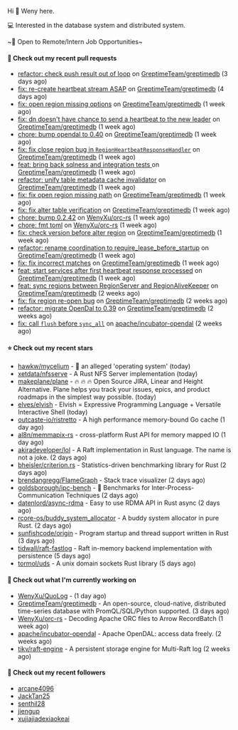 Hi 👋 Weny here.

💻 Interested in the database system and distributed system.

~🍺 Open to Remote/Intern Job Opportunities~

#### 🔨 Check out my recent pull requests

- [refactor: check push result out of loop](https://github.com/GreptimeTeam/greptimedb/pull/2511) on [GreptimeTeam/greptimedb](https://github.com/GreptimeTeam/greptimedb) (3 days ago)
- [fix: re-create heartbeat stream ASAP](https://github.com/GreptimeTeam/greptimedb/pull/2499) on [GreptimeTeam/greptimedb](https://github.com/GreptimeTeam/greptimedb) (4 days ago)
- [fix: open region missing options](https://github.com/GreptimeTeam/greptimedb/pull/2473) on [GreptimeTeam/greptimedb](https://github.com/GreptimeTeam/greptimedb) (1 week ago)
- [fix: dn doesn&#39;t have chance to send a heartbeat to the new leader](https://github.com/GreptimeTeam/greptimedb/pull/2471) on [GreptimeTeam/greptimedb](https://github.com/GreptimeTeam/greptimedb) (1 week ago)
- [chore: bump opendal to 0.40](https://github.com/GreptimeTeam/greptimedb/pull/2465) on [GreptimeTeam/greptimedb](https://github.com/GreptimeTeam/greptimedb) (1 week ago)
- [fix: fix close region bug in `RegionHeartbeatResponseHandler`](https://github.com/GreptimeTeam/greptimedb/pull/2453) on [GreptimeTeam/greptimedb](https://github.com/GreptimeTeam/greptimedb) (1 week ago)
- [feat: bring back sqlness and integration tests ](https://github.com/GreptimeTeam/greptimedb/pull/2450) on [GreptimeTeam/greptimedb](https://github.com/GreptimeTeam/greptimedb) (1 week ago)
- [refactor: unify table metadata cache invalidator](https://github.com/GreptimeTeam/greptimedb/pull/2449) on [GreptimeTeam/greptimedb](https://github.com/GreptimeTeam/greptimedb) (1 week ago)
- [fix: fix open region missing path](https://github.com/GreptimeTeam/greptimedb/pull/2441) on [GreptimeTeam/greptimedb](https://github.com/GreptimeTeam/greptimedb) (1 week ago)
- [fix: fix alter table verification](https://github.com/GreptimeTeam/greptimedb/pull/2437) on [GreptimeTeam/greptimedb](https://github.com/GreptimeTeam/greptimedb) (1 week ago)
- [chore: bump 0.2.42](https://github.com/WenyXu/orc-rs/pull/6) on [WenyXu/orc-rs](https://github.com/WenyXu/orc-rs) (1 week ago)
- [chore: fmt toml](https://github.com/WenyXu/orc-rs/pull/5) on [WenyXu/orc-rs](https://github.com/WenyXu/orc-rs) (1 week ago)
- [fix: check version before alter region](https://github.com/GreptimeTeam/greptimedb/pull/2433) on [GreptimeTeam/greptimedb](https://github.com/GreptimeTeam/greptimedb) (1 week ago)
- [refactor: rename coordination to require_lease_before_startup](https://github.com/GreptimeTeam/greptimedb/pull/2431) on [GreptimeTeam/greptimedb](https://github.com/GreptimeTeam/greptimedb) (1 week ago)
- [fix: fix incorrect matches](https://github.com/GreptimeTeam/greptimedb/pull/2430) on [GreptimeTeam/greptimedb](https://github.com/GreptimeTeam/greptimedb) (1 week ago)
- [feat: start services after first heartbeat response processed](https://github.com/GreptimeTeam/greptimedb/pull/2424) on [GreptimeTeam/greptimedb](https://github.com/GreptimeTeam/greptimedb) (1 week ago)
- [feat: sync regions between RegionServer and RegionAliveKeeper](https://github.com/GreptimeTeam/greptimedb/pull/2417) on [GreptimeTeam/greptimedb](https://github.com/GreptimeTeam/greptimedb) (2 weeks ago)
- [fix: fix region re-open bug](https://github.com/GreptimeTeam/greptimedb/pull/2408) on [GreptimeTeam/greptimedb](https://github.com/GreptimeTeam/greptimedb) (2 weeks ago)
- [refactor: migrate OpenDal to 0.39](https://github.com/GreptimeTeam/greptimedb/pull/2383) on [GreptimeTeam/greptimedb](https://github.com/GreptimeTeam/greptimedb) (2 weeks ago)
- [fix: call `flush` before `sync_all`](https://github.com/apache/incubator-opendal/pull/3053) on [apache/incubator-opendal](https://github.com/apache/incubator-opendal) (2 weeks ago)

#### ⭐ Check out my recent stars

- [hawkw/mycelium](https://github.com/hawkw/mycelium) - 🍄  an alleged &#39;operating system&#39; (today)
- [xetdata/nfsserve](https://github.com/xetdata/nfsserve) - A Rust NFS Server implementation (today)
- [makeplane/plane](https://github.com/makeplane/plane) - 🔥 🔥 🔥 Open Source JIRA, Linear and Height Alternative. Plane helps you track your issues, epics, and product roadmaps in the simplest way possible. (today)
- [elves/elvish](https://github.com/elves/elvish) - Elvish = Expressive Programming Language &#43; Versatile Interactive Shell (today)
- [outcaste-io/ristretto](https://github.com/outcaste-io/ristretto) - A high performance memory-bound Go cache (1 day ago)
- [al8n/memmapix-rs](https://github.com/al8n/memmapix-rs) - cross-platform Rust API for memory mapped IO (1 day ago)
- [akiradeveloper/lol](https://github.com/akiradeveloper/lol) - A Raft implementation in Rust language. The name is not a joke. (2 days ago)
- [bheisler/criterion.rs](https://github.com/bheisler/criterion.rs) - Statistics-driven benchmarking library for Rust (2 days ago)
- [brendangregg/FlameGraph](https://github.com/brendangregg/FlameGraph) - Stack trace visualizer (2 days ago)
- [goldsborough/ipc-bench](https://github.com/goldsborough/ipc-bench) - :racehorse: Benchmarks for Inter-Process-Communication Techniques (2 days ago)
- [datenlord/async-rdma](https://github.com/datenlord/async-rdma) - Easy to use RDMA API in Rust async (2 days ago)
- [rcore-os/buddy_system_allocator](https://github.com/rcore-os/buddy_system_allocator) - A buddy system allocator in pure Rust. (2 days ago)
- [sunfishcode/origin](https://github.com/sunfishcode/origin) - Program startup and thread support written in Rust (3 days ago)
- [tidwall/raft-fastlog](https://github.com/tidwall/raft-fastlog) - Raft in-memory backend implementation with persistence (5 days ago)
- [tormol/uds](https://github.com/tormol/uds) - A unix domain sockets Rust library (5 days ago)

#### 👷 Check out what I'm currently working on

- [WenyXu/QuoLog](https://github.com/WenyXu/QuoLog) -  (1 day ago)
- [GreptimeTeam/greptimedb](https://github.com/GreptimeTeam/greptimedb) - An open-source, cloud-native, distributed time-series database with PromQL/SQL/Python supported. (3 days ago)
- [WenyXu/orc-rs](https://github.com/WenyXu/orc-rs) - Decoding Apache ORC files to Arrow RecordBatch (1 week ago)
- [apache/incubator-opendal](https://github.com/apache/incubator-opendal) - Apache OpenDAL: access data freely. (2 weeks ago)
- [tikv/raft-engine](https://github.com/tikv/raft-engine) - A persistent storage engine for Multi-Raft log (2 weeks ago)

#### 👯 Check out my recent followers

- [arcane4096](https://github.com/arcane4096)
- [JackTan25](https://github.com/JackTan25)
- [senthil28](https://github.com/senthil28)
- [jiengup](https://github.com/jiengup)
- [xujiajiadexiaokeai](https://github.com/xujiajiadexiaokeai)


